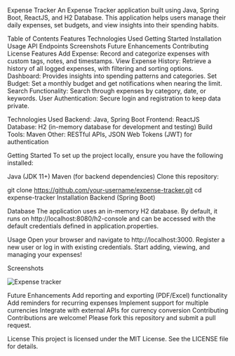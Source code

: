 Expense Tracker
An Expense Tracker application built using Java, Spring Boot, ReactJS, and H2 Database. This application helps users manage their daily expenses, set budgets, and view insights into their spending habits.

Table of Contents
Features
Technologies Used
Getting Started
Installation
Usage
API Endpoints
Screenshots
Future Enhancements
Contributing
License
Features
Add Expense: Record and categorize expenses with custom tags, notes, and timestamps.
View Expense History: Retrieve a history of all logged expenses, with filtering and sorting options.
Dashboard: Provides insights into spending patterns and categories.
Set Budget: Set a monthly budget and get notifications when nearing the limit.
Search Functionality: Search through expenses by category, date, or keywords.
User Authentication: Secure login and registration to keep data private.

Technologies Used
Backend: Java, Spring Boot
Frontend: ReactJS
Database: H2 (in-memory database for development and testing)
Build Tools: Maven
Other: RESTful APIs, JSON Web Tokens (JWT) for authentication

Getting Started
To set up the project locally, ensure you have the following installed:

Java (JDK 11+)
Maven (for backend dependencies)
Clone this repository:

git clone https://github.com/your-username/expense-tracker.git
cd expense-tracker
Installation
Backend (Spring Boot)


Database
The application uses an in-memory H2 database. By default, it runs on http://localhost:8080/h2-console and can be accessed with the default credentials defined in application.properties.

Usage
Open your browser and navigate to http://localhost:3000.
Register a new user or log in with existing credentials.
Start adding, viewing, and managing your expenses!

Screenshots

![Expense tracker](https://github.com/user-attachments/assets/167be5e3-9958-4a9b-8903-0221ab72790a)

Future Enhancements
Add reporting and exporting (PDF/Excel) functionality
Add reminders for recurring expenses
Implement support for multiple currencies
Integrate with external APIs for currency conversion
Contributing
Contributions are welcome! Please fork this repository and submit a pull request.

License
This project is licensed under the MIT License. See the LICENSE file for details.
